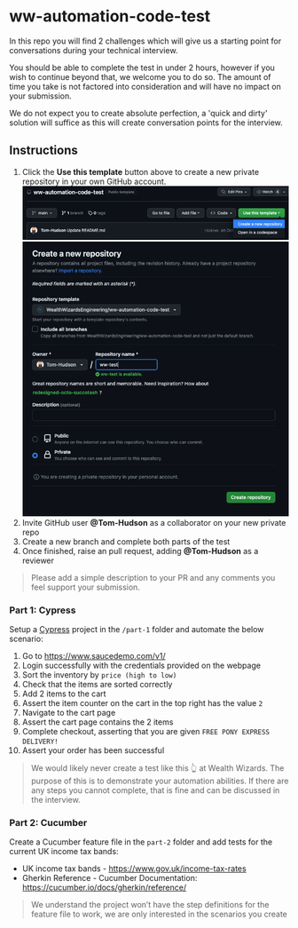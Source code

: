 # ww-automation-code-test
In this repo you will find 2 challenges which will give us a starting point for conversations during your technical interview.

You should be able to complete the test in under 2 hours, however if you wish to continue beyond that, we welcome you to do so. The amount of time you take is not factored into consideration and will have no impact on your submission.

We do not expect you to create absolute perfection, a 'quick and dirty' solution will suffice as this will create conversation points for the interview.

## Instructions
1. Click the **Use this template** button above to create a new private repository in your own GitHub account.
![click use this template](./assets/use-template.png)
![new repo](./assets/new-repo.png)
2. Invite GitHub user **@Tom-Hudson** as a collaborator on your new private repo
3. Create a new branch and complete both parts of the test
4. Once finished, raise an pull request, adding **@Tom-Hudson** as a reviewer
> Please add a simple description to your PR and any comments you feel support your submission.

### Part 1: Cypress
Setup a [Cypress](https://docs.cypress.io/guides/getting-started/installing-cypress) project in the `/part-1` folder and automate the below scenario:
1. Go to https://www.saucedemo.com/v1/
2. Login successfully with the credentials provided on the webpage
3. Sort the inventory by `price (high to low)`
4. Check that the items are sorted correctly
5. Add 2 items to the cart
6. Assert the item counter on the cart in the top right has the value `2`
7. Navigate to the cart page
8. Assert the cart page contains the 2 items
9. Complete checkout, asserting that you are given `FREE PONY EXPRESS DELIVERY!`
10. Assert your order has been successful

> We would likely never create a test like this 👆 at Wealth Wizards. The purpose of this is to demonstrate your automation abilities. If there are any steps you cannot complete, that is fine and can be discussed in the interview.

### Part 2: Cucumber
Create a Cucumber feature file in the `part-2` folder and add tests for the current UK income tax bands:
* UK income tax bands - https://www.gov.uk/income-tax-rates
* Gherkin Reference - Cucumber Documentation: https://cucumber.io/docs/gherkin/reference/   
> We understand the project won’t have the step definitions for the feature file to work, we are only interested in the scenarios you create
